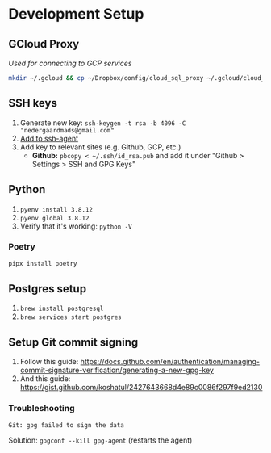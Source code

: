 # Development Setup

## GCloud Proxy

_Used for connecting to GCP services_

```sh
mkdir ~/.gcloud && cp ~/Dropbox/config/cloud_sql_proxy ~/.gcloud/cloud_sql_proxy
```

## SSH keys

1. Generate new key: `ssh-keygen -t rsa -b 4096 -C "nedergaardmads@gmail.com"`
2. [Add to ssh-agent](https://help.github.com/en/github/authenticating-to-github/generating-a-new-ssh-key-and-adding-it-to-the-ssh-agent#adding-your-ssh-key-to-the-ssh-agent)
3. Add key to relevant sites (e.g. Github, GCP, etc.)
    - **Github:** `pbcopy < ~/.ssh/id_rsa.pub` and add it under "Github > Settings > SSH and GPG Keys"

## Python

1. `pyenv install 3.8.12`
2. `pyenv global 3.8.12`
3. Verify that it's working: `python -V`

### Poetry

```bash
pipx install poetry
```

## Postgres setup

1. `brew install postgresql`
2. `brew services start postgres`

## Setup Git commit signing

1. Follow this guide: https://docs.github.com/en/authentication/managing-commit-signature-verification/generating-a-new-gpg-key
2. And this guide: https://gist.github.com/koshatul/2427643668d4e89c0086f297f9ed2130

### Troubleshooting

`Git: gpg failed to sign the data`

Solution: `gpgconf --kill gpg-agent` (restarts the agent)
